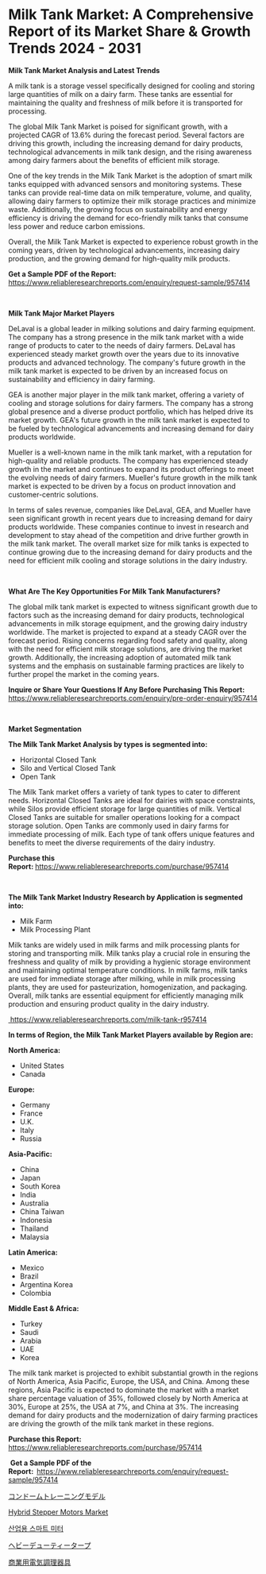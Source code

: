 <p><h1>Milk Tank Market: A Comprehensive Report of its Market Share & Growth Trends 2024 - 2031</h1></p><p><strong>Milk Tank Market Analysis and Latest Trends</strong></p>
<p><p>A milk tank is a storage vessel specifically designed for cooling and storing large quantities of milk on a dairy farm. These tanks are essential for maintaining the quality and freshness of milk before it is transported for processing.</p><p>The global Milk Tank Market is poised for significant growth, with a projected CAGR of 13.6% during the forecast period. Several factors are driving this growth, including the increasing demand for dairy products, technological advancements in milk tank design, and the rising awareness among dairy farmers about the benefits of efficient milk storage.</p><p>One of the key trends in the Milk Tank Market is the adoption of smart milk tanks equipped with advanced sensors and monitoring systems. These tanks can provide real-time data on milk temperature, volume, and quality, allowing dairy farmers to optimize their milk storage practices and minimize waste. Additionally, the growing focus on sustainability and energy efficiency is driving the demand for eco-friendly milk tanks that consume less power and reduce carbon emissions.</p><p>Overall, the Milk Tank Market is expected to experience robust growth in the coming years, driven by technological advancements, increasing dairy production, and the growing demand for high-quality milk products.</p></p>
<p><strong>Get a Sample PDF of the Report:&nbsp;</strong> <a href="https://www.reliableresearchreports.com/enquiry/request-sample/957414">https://www.reliableresearchreports.com/enquiry/request-sample/957414</a></p>
<p>&nbsp;</p>
<p><strong>Milk Tank Major Market Players</strong></p>
<p><p>DeLaval is a global leader in milking solutions and dairy farming equipment. The company has a strong presence in the milk tank market with a wide range of products to cater to the needs of dairy farmers. DeLaval has experienced steady market growth over the years due to its innovative products and advanced technology. The company's future growth in the milk tank market is expected to be driven by an increased focus on sustainability and efficiency in dairy farming.</p><p>GEA is another major player in the milk tank market, offering a variety of cooling and storage solutions for dairy farmers. The company has a strong global presence and a diverse product portfolio, which has helped drive its market growth. GEA's future growth in the milk tank market is expected to be fueled by technological advancements and increasing demand for dairy products worldwide.</p><p>Mueller is a well-known name in the milk tank market, with a reputation for high-quality and reliable products. The company has experienced steady growth in the market and continues to expand its product offerings to meet the evolving needs of dairy farmers. Mueller's future growth in the milk tank market is expected to be driven by a focus on product innovation and customer-centric solutions.</p><p>In terms of sales revenue, companies like DeLaval, GEA, and Mueller have seen significant growth in recent years due to increasing demand for dairy products worldwide. These companies continue to invest in research and development to stay ahead of the competition and drive further growth in the milk tank market. The overall market size for milk tanks is expected to continue growing due to the increasing demand for dairy products and the need for efficient milk cooling and storage solutions in the dairy industry.</p></p>
<p>&nbsp;</p>
<p><strong>What Are The Key Opportunities For Milk Tank Manufacturers?</strong></p>
<p><p>The global milk tank market is expected to witness significant growth due to factors such as the increasing demand for dairy products, technological advancements in milk storage equipment, and the growing dairy industry worldwide. The market is projected to expand at a steady CAGR over the forecast period. Rising concerns regarding food safety and quality, along with the need for efficient milk storage solutions, are driving the market growth. Additionally, the increasing adoption of automated milk tank systems and the emphasis on sustainable farming practices are likely to further propel the market in the coming years.</p></p>
<p><strong>Inquire or Share Your Questions If Any Before Purchasing This Report:</strong> <a href="https://www.reliableresearchreports.com/enquiry/pre-order-enquiry/957414">https://www.reliableresearchreports.com/enquiry/pre-order-enquiry/957414</a></p>
<p>&nbsp;</p>
<p><strong>Market Segmentation</strong></p>
<p><strong>The Milk Tank Market Analysis by types is segmented into:</strong></p>
<p><ul><li>Horizontal Closed Tank</li><li>Silo and Vertical Closed Tank</li><li>Open Tank</li></ul></p>
<p><p>The Milk Tank market offers a variety of tank types to cater to different needs. Horizontal Closed Tanks are ideal for dairies with space constraints, while Silos provide efficient storage for large quantities of milk. Vertical Closed Tanks are suitable for smaller operations looking for a compact storage solution. Open Tanks are commonly used in dairy farms for immediate processing of milk. Each type of tank offers unique features and benefits to meet the diverse requirements of the dairy industry.</p></p>
<p><strong>Purchase this Report:&nbsp;</strong><a href="https://www.reliableresearchreports.com/purchase/957414">https://www.reliableresearchreports.com/purchase/957414</a></p>
<p>&nbsp;</p>
<p><strong>The Milk Tank Market Industry Research by Application is segmented into:</strong></p>
<p><ul><li>Milk Farm</li><li>Milk Processing Plant</li></ul></p>
<p><p>Milk tanks are widely used in milk farms and milk processing plants for storing and transporting milk. Milk tanks play a crucial role in ensuring the freshness and quality of milk by providing a hygienic storage environment and maintaining optimal temperature conditions. In milk farms, milk tanks are used for immediate storage after milking, while in milk processing plants, they are used for pasteurization, homogenization, and packaging. Overall, milk tanks are essential equipment for efficiently managing milk production and ensuring product quality in the dairy industry.</p></p>
<p><a href="https://www.reliableresearchreports.com/milk-tank-r957414">&nbsp;https://www.reliableresearchreports.com/milk-tank-r957414</a></p>
<p><strong>In terms of Region, the Milk Tank Market Players available by Region are:</strong></p>
<p>
    <p> <strong> North America: </strong>
        <ul>
            <li>United States</li>
            <li>Canada</li>
        </ul>
        </p> 
    <p> <strong> Europe: </strong>
        <ul>
            <li>Germany</li>
            <li>France</li>
            <li>U.K.</li>
            <li>Italy</li>
            <li>Russia</li>
        </ul>
        </p> 
    <p> <strong> Asia-Pacific: </strong>
        <ul>
            <li>China</li>
            <li>Japan</li>
            <li>South Korea</li>
            <li>India</li>
            <li>Australia</li>
            <li>China Taiwan</li>
            <li>Indonesia</li>
            <li>Thailand</li>
            <li>Malaysia</li>
        </ul>
        </p> 
    <p> <strong> Latin America: </strong>
        <ul>
            <li>Mexico</li>
            <li>Brazil</li>
            <li>Argentina Korea</li>
            <li>Colombia</li>
        </ul>
        </p> 
    <p> <strong> Middle East & Africa: </strong>
        <ul>
            <li>Turkey</li>
            <li>Saudi</li>
            <li>Arabia</li>
            <li>UAE</li>
            <li>Korea</li>
        </ul>
    </p>
    </p>
<p><p>The milk tank market is projected to exhibit substantial growth in the regions of North America, Asia Pacific, Europe, the USA, and China. Among these regions, Asia Pacific is expected to dominate the market with a market share percentage valuation of 35%, followed closely by North America at 30%, Europe at 25%, the USA at 7%, and China at 3%. The increasing demand for dairy products and the modernization of dairy farming practices are driving the growth of the milk tank market in these regions.</p></p>
<p><strong>Purchase this Report: </strong><a href="https://www.reliableresearchreports.com/purchase/957414">https://www.reliableresearchreports.com/purchase/957414</a></p>
<p>&nbsp;<strong>Get a Sample PDF of the Report:&nbsp;&nbsp;</strong><a href="https://www.reliableresearchreports.com/enquiry/request-sample/957414">https://www.reliableresearchreports.com/enquiry/request-sample/957414</a></p>
<p><strong></strong></p>
<p><p><a href="https://medium.com/@akio198300/%E3%82%B3%E3%83%B3%E3%83%89%E3%83%BC%E3%83%A0%E3%83%88%E3%83%AC%E3%83%BC%E3%83%8B%E3%83%B3%E3%82%B0%E3%83%A2%E3%83%87%E3%83%AB%E3%81%AE%E5%B8%82%E5%A0%B4%E3%83%A1%E3%83%88%E3%83%AA%E3%82%AF%E3%82%B9%E3%82%92%E8%A7%A3%E8%AA%AD%E3%81%99%E3%82%8B-%E5%B8%82%E5%A0%B4%E3%82%B7%E3%82%A7%E3%82%A2-%E3%83%88%E3%83%AC%E3%83%B3%E3%83%89-%E6%88%90%E9%95%B7%E3%83%91%E3%82%BF%E3%83%BC%E3%83%B3-3e62a2537f8b">コンドームトレーニングモデル</a></p><p><a href="https://github.com/NorbertYates/Market-Research-Report-List-4/blob/main/hybrid-stepper-motors-market.md">Hybrid Stepper Motors Market</a></p><p><a href="https://medium.com/@jaleelweissnat2022/%EC%82%B0%EC%97%85%EC%9A%A9-%EC%8A%A4%EB%A7%88%ED%8A%B8-%EB%AF%B8%ED%84%B0-%EC%8B%9C%EC%9E%A5-%EA%B7%9C%EB%AA%A8-%EC%8B%9C%EC%9E%A5-%EC%A0%84%EB%A7%9D-%EB%B0%8F-%EC%8B%9C%EC%9E%A5-%EC%98%88%EC%B8%A1-2024%EB%85%84%EB%B6%80%ED%84%B0-2031%EB%85%84-833bb73932dd">산업용 스마트 미터</a></p><p><a href="https://github.com/pepo3k/Market-Research-Report-List-1/blob/main/818529430340.md">ヘビーデューティータープ</a></p><p><a href="https://medium.com/@thomassandoval55/%E5%95%86%E6%A5%AD%E7%94%A8%E9%9B%BB%E6%B0%97%E8%AA%BF%E7%90%86%E6%A9%9F%E5%99%A8%E5%B8%82%E5%A0%B4%E3%81%AF-%E5%B8%82%E5%A0%B4%E3%82%B7%E3%82%A7%E3%82%A2-%E3%82%B5%E3%82%A4%E3%82%BA-2031%E5%B9%B4%E3%81%BE%E3%81%A7%E3%81%AE%E4%BA%88%E6%B8%AC%E3%81%AB%E7%84%A6%E7%82%B9%E3%82%92%E5%BD%93%E3%81%A6%E3%81%A6%E3%81%84%E3%81%BE%E3%81%99-637922d666fe">商業用電気調理器具</a></p></p>